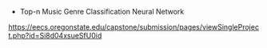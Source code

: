 * Top-n Music Genre Classification Neural Network

https://eecs.oregonstate.edu/capstone/submission/pages/viewSingleProject.php?id=Si8d04xsueSfU0id
